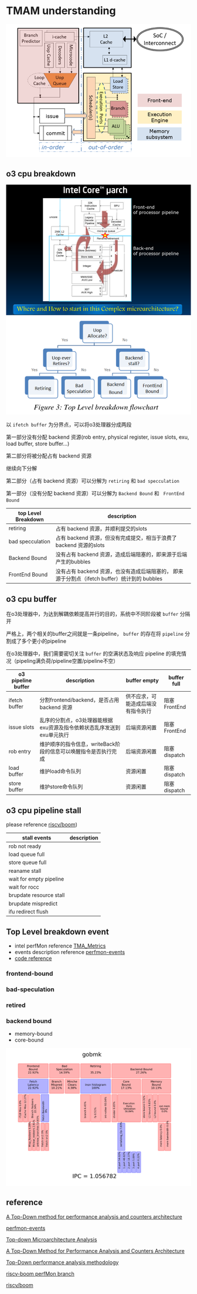# TMAM understanding

![](picture/abstraction-of-processor.png)


## o3 cpu breakdown

![](picture/intel-core-uArch.png)![](picture/TopLevelBreakdownFlowchart.png)

以 `ifetch buffer` 为分界点，可以将o3处理器分成两段

第一部分没有分配 backend 资源(rob entry, physical register, issue slots, exu, load buffer, store buffer...)

第二部分将被分配占有 backend 资源

继续向下分解

第二部分（占有 backend 资源）可以分解为 `retiring` 和 `bad specculation`

第一部分（没有分配 backend 资源）可以分解为 `Backend Bound` 和 ` FrontEnd Bound`

|  top Level Breakdown  | description |
| --------------------- | ----------- |
| retiring              | 占有 backend 资源，并顺利提交的slots |
| bad specculation      | 占有 backend 资源，但没有完成提交，相当于浪费了 backend 资源的slots |
| Backend Bound         | 没有占有 backend 资源，造成后端阻塞的，即来源于后端产生的bubbles |
| FrontEnd Bound        | 没有占有 backend 资源，也没有造成后端阻塞的， 即来源于分割点（ifetch buffer）统计到的 bubbles |


## o3 cpu buffer

在o3处理器中，为达到解耦依赖提高并行的目的，系统中不同阶段被 `buffer` 分隔开

严格上，两个相关的buffer之间就是一条pipeline， `buffer` 的存在将 `pipeline` 分割成了多个更小的pipeline

在o3处理器中，我们需要密切关注 `buffer` 的空满状态及响应 pipeline 的填充情况（pipeling满负荷/pipeline空置/pipeline不空）

|  o3 pipeline buffer   | description                                                            |  buffer empty | buffer full   |
| --------------------- | ---------------------------------------------------------------------- | ------------- | ------------- |
| ifetch buffer         | 分割frontend/backend，是否占用 backend 资源                            | 供不应求，可能造成后端没有指令执行 | 阻塞FrontEnd |
| issue slots           | 乱序的分割点，o3处理器能根据exu资源及指令依赖状态乱序发送到exu单元执行 | 后端资源闲置  | 阻塞FrontEnd |
| rob entry             | 维护顺序的指令信息，writeBack阶段的信息可以唤醒指令是否执行完成        | 后端资源闲置  | 阻塞dispatch |
| load buffer           | 维护load命令队列                                                       | 资源闲置      | 阻塞dispatch |
| store buffer          | 维护store命令队列                                                      | 资源闲置      | 阻塞dispatch |


## o3 cpu pipeline stall

please reference [riscv/boom](https://github.com/riscv-boom/riscv-boom/blob/master/src/main/scala/exu/core.scala#L689))

|  stall events            | description |
| ------------------------ | ----------- |
| rob not ready            |  |
| load queue full          |  |
| store queue full         |  |
| reaname stall            |  |
| wait for empty pipeline  |  |
| wait for rocc            |  |
| brupdate resource stall  |  |
| brupdate mispredict      |  |
| ifu redirect flush       |  |


## Top Level breakdown event

- intel perfMon reference [TMA_Metrics](https://download.01.org/perfmon/TMA_Metrics.xlsx) 
- events description reference [perfmon-events](https://perfmon-events.intel.com/)
- [code reference](https://github.com/KingFrige/riscv-boom/blob/perfMon/src/main/scala/exu/core.scala#L510)

### frontend-bound


### bad-speculation


### retired  


### backend bound
  - memory-bound
  - core-bound

![](picture/TMA-hierarchy.png)


## reference

[A Top-Down method for performance analysis and counters architecture](https://www.researchgate.net/publication/269302126_A_Top-Down_method_for_performance_analysis_and_counters_architecture)

[perfmon-events](https://perfmon-events.intel.com/)

[Top-down Microarchitecture Analysis](http://www.cs.technion.ac.il/~erangi/TMA_using_Linux_perf__Ahmad_Yasin.pdf)

[A Top-Down Method for Performance Analysis and Counters Architecture](https://pdfs.semanticscholar.org/b5e0/1ab1baa6640a39edfa06d556fabd882cdf64.pdf)

[Top-Down performance analysis methodology](https://easyperf.net/blog/2019/02/09/Top-Down-performance-analysis-methodology)

[riscv-boom perfMon branch](https://github.com/KingFrige/riscv-boom/blob/perfMon/src/main/scala/exu/core.scala#L476)

[riscv/boom](https://github.com/riscv-boom/riscv-boom)

